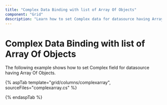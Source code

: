 ```yaml
---
title: "Complex Data Binding with list of Array Of Objects"
component: "Grid"
description: "Learn how to set Complex data for datasource having Array Of Objects."
---
```


# Complex Data Binding with list of Array Of Objects

The following example shows how to set Complex field for datasource having Array Of Objects.

{% aspTab template="grid/columns/complexarray", sourceFiles="complexarray.cs" %}

{% endaspTab %}